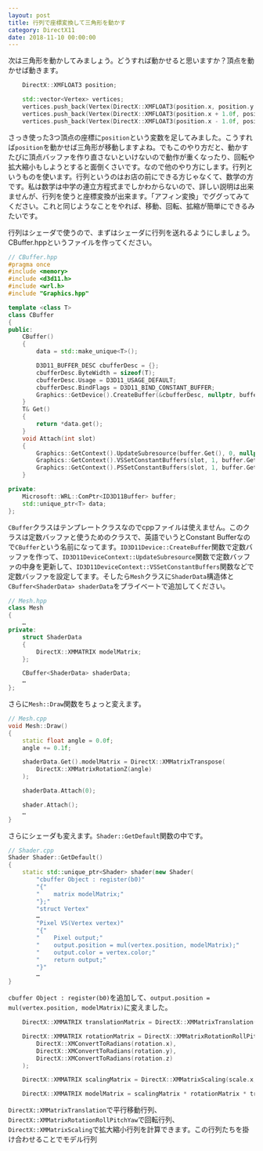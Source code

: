 ```yaml
---
layout: post
title: 行列で座標変換して三角形を動かす
category: DirectX11
date: 2018-11-10 00:00:00
---
```


次は三角形を動かしてみましょう。どうすれば動かせると思いますか？頂点を動かせば動きます。

``` cpp
    DirectX::XMFLOAT3 position;

    std::vector<Vertex> vertices;
    vertices.push_back(Vertex(DirectX::XMFLOAT3(position.x, position.y + 1.0f, position.z), DirectX::XMFLOAT3(1.0f, 1.0f, 0.0f)));
    vertices.push_back(Vertex(DirectX::XMFLOAT3(position.x + 1.0f, position.y - 1.0f, position.z), DirectX::XMFLOAT3(0.0f, 1.0f, 1.0f)));
    vertices.push_back(Vertex(DirectX::XMFLOAT3(position.x - 1.0f, position.y - 1.0f, position.z), DirectX::XMFLOAT3(1.0f, 0.0f, 1.0f)));
```

さっき使った3つ頂点の座標に`position`という変数を足してみました。こうすれば`position`を動かせば三角形が移動しますよね。でもこのやり方だと、動かすたびに頂点バッファを作り直さないといけないので動作が重くなったり、回転や拡大縮小もしようとすると面倒くさいです。なので他のやり方にします。行列というものを使います。行列というのはお店の前にできる方じゃなくて、数学の方です。私は数学は中学の連立方程式までしかわからないので、詳しい説明は出来ませんが、行列を使うと座標変換が出来ます。「アフィン変換」でググってみてください。これと同じようなことをやれば、移動、回転、拡縮が簡単にできるみたいです。

行列はシェーダで使うので、まずはシェーダに行列を送れるようにしましょう。CBuffer.hppというファイルを作ってください。

``` cpp
// CBuffer.hpp
#pragma once
#include <memory>
#include <d3d11.h>
#include <wrl.h>
#include "Graphics.hpp"

template <class T>
class CBuffer
{
public:
    CBuffer()
    {
        data = std::make_unique<T>();

        D3D11_BUFFER_DESC cbufferDesc = {};
        cbufferDesc.ByteWidth = sizeof(T);
        cbufferDesc.Usage = D3D11_USAGE_DEFAULT;
        cbufferDesc.BindFlags = D3D11_BIND_CONSTANT_BUFFER;
        Graphics::GetDevice().CreateBuffer(&cbufferDesc, nullptr, buffer.GetAddressOf());
    }
    T& Get()
    {
        return *data.get();
    }
    void Attach(int slot)
    {
        Graphics::GetContext().UpdateSubresource(buffer.Get(), 0, nullptr, data.get(), 0, 0);
        Graphics::GetContext().VSSetConstantBuffers(slot, 1, buffer.GetAddressOf());
        Graphics::GetContext().PSSetConstantBuffers(slot, 1, buffer.GetAddressOf());
    }

private:
    Microsoft::WRL::ComPtr<ID3D11Buffer> buffer;
    std::unique_ptr<T> data;
};
```

`CBuffer`クラスはテンプレートクラスなのでcppファイルは使えません。このクラスは定数バッファと使うためのクラスで、英語でいうとConstant Bufferなので`CBuffer`という名前になってます。`ID3D11Device::CreateBuffer`関数で定数バッファを作って、`ID3D11DeviceContext::UpdateSubresource`関数で定数バッファの中身を更新して、`ID3D11DeviceContext::VSSetConstantBuffers`関数などで定数バッファを設定してます。そしたら`Mesh`クラスに`ShaderData`構造体と`CBuffer<ShaderData> shaderData`をプライベートで追加してください。

``` cpp
// Mesh.hpp
class Mesh
{
    …
private:
    struct ShaderData
    {
        DirectX::XMMATRIX modelMatrix;
    };

    CBuffer<ShaderData> shaderData;
    …
};
```

さらに`Mesh::Draw`関数をちょっと変えます。

``` cpp
// Mesh.cpp
void Mesh::Draw()
{
    static float angle = 0.0f;
    angle += 0.1f;

    shaderData.Get().modelMatrix = DirectX::XMMatrixTranspose(
        DirectX::XMMatrixRotationZ(angle)
    );

    shaderData.Attach(0);

    shader.Attach();
    …
}
```

さらにシェーダも変えます。`Shader::GetDefault`関数の中です。

``` cpp
// Shader.cpp
Shader Shader::GetDefault()
{
    static std::unique_ptr<Shader> shader(new Shader(
        "cbuffer Object : register(b0)"
        "{"
        "    matrix modelMatrix;"
        "};"
        "struct Vertex"
        …
        "Pixel VS(Vertex vertex)"
        "{"
        "    Pixel output;"
        "    output.position = mul(vertex.position, modelMatrix);"
        "    output.color = vertex.color;"
        "    return output;"
        "}"
        …
}
```

`cbuffer Object : register(b0)`を追加して、`output.position = mul(vertex.position, modelMatrix)`に変えました。

``` cpp
    DirectX::XMMATRIX translationMatrix = DirectX::XMMatrixTranslation(position.x, position.y, position.z);

    DirectX::XMMATRIX rotationMatrix = DirectX::XMMatrixRotationRollPitchYaw(
        DirectX::XMConvertToRadians(rotation.x),
        DirectX::XMConvertToRadians(rotation.y),
        DirectX::XMConvertToRadians(rotation.z)
    );

    DirectX::XMMATRIX scalingMatrix = DirectX::XMMatrixScaling(scale.x, scale.y, scale.z);

    DirectX::XMMATRIX modelMatrix = scalingMatrix * rotationMatrix * translationMatrix;
```

`DirectX::XMMatrixTranslation`で平行移動行列、`DirectX::XMMatrixRotationRollPitchYaw`で回転行列、`DirectX::XMMatrixScaling`で拡大縮小行列を計算できます。この行列たちを掛け合わせることでモデル行列
